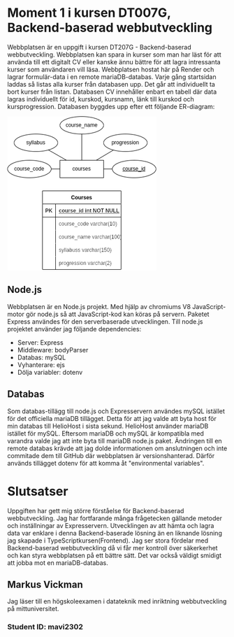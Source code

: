 # Moment 1 i kursen DT007G, Backend-baserad webbutveckling

Webbplatsen är en uppgift i kursen DT207G - Backend-baserad webbutveckling. Webbplatsen kan spara in kurser som man har läst för att använda till ett digitalt CV eller kanske ännu bättre för att lagra intressanta kurser som användaren vill läsa. 
Webbplatsen hostat här på Render och lagrar formulär-data i en remote mariaDB-databas. Varje gång startsidan laddas så listas alla kurser från databasen upp. Det går att individuellt ta bort kurser från listan. 
Databasen CV innehåller enbart en tabell där data lagras individuellt för id, kurskod, kursnamn, länk till kurskod och kursprogression. Databasen byggdes upp efter ett följande ER-diagram:

![Er-diagram](https://github.com/MarkusVickman/dt207g-moment1/blob/main/public/img/er.png)

## Node.js
Webbplatsen är en Node.js projekt. Med hjälp av chromiums V8 JavaScript-motor gör node.js så att JavaScript-kod kan köras på servern. Paketet Express användes för den serverbaserade utvecklingen. Till node.js projektet använder jag följande dependencies:

* Server: Express
* Middleware: bodyParser
* Databas: mySQL
* Vyhanterare: ejs
* Dölja variabler: dotenv

## Databas
Som databas-tillägg till node.js och Expresservern användes mySQL istället för det officiella mariaDB tillägget. Detta för att jag valde att byta host för min databas till HelioHost i sista sekund. HelioHost använder mariaDB istället för mySQL. Eftersom mariaDB och mySQL är kompatibla med varandra valde jag att inte byta till mariaDB node.js paket. Ändringen till en remote databas krävde att jag dolde informationen om anslutningen och inte commitade dem till GitHub där webbplatsen är versionshanterad. Därför används tillägget dotenv för att komma åt "environmental variables".

# Slutsatser
Uppgiften har gett mig större förståelse för Backend-baserad webbutveckling. Jag har fortfarande många frågetecken gällande metoder och inställningar av Expresservern. Utvecklingen av att hämta och lagra data var enklare i denna Backend-baserade lösning än en liknande lösning jag skapade i TypeScriptkursen(Frontend). 
Jag ser stora fördelar med Backend-baserad webbutveckling då vi får mer kontroll över säkerkerhet och kan styra webbplatsen på ett bättre sätt. Det var också väldigt smidigt att jobba mot en mariaDB-databas. 

## Markus Vickman
Jag läser till en högskoleexamen i datateknik med inriktning webbutveckling på mittuniversitet.

### Student ID: mavi2302

